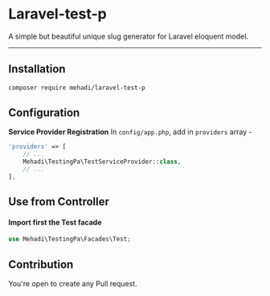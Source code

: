 # Laravel-test-p
A simple but beautiful unique slug generator for Laravel eloquent model.

---

## Installation

```sh
composer require mehadi/laravel-test-p
```

## Configuration
**Service Provider Registration**
In `config/app.php`, add in `providers` array -

```php
'providers' => [
    // ...
    Mehadi\TestingPa\TestServiceProvider::class,
    // ...
],
```



## Use from Controller

#### Import first the Test facade
```php
use Mehadi\TestingPa\Facades\Test;
```

## Contribution
You're open to create any Pull request.
